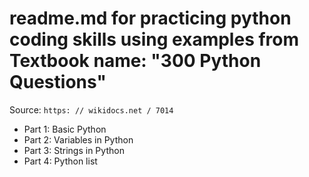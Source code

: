 # readme.md for practicing python coding skills using examples from Textbook name: "300 Python Questions"

Source: `https: // wikidocs.net / 7014`

- Part 1: Basic Python
- Part 2: Variables in Python
- Part 3: Strings in Python
- Part 4: Python list
